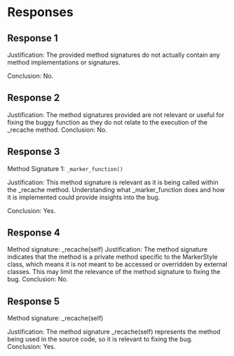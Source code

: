 # Responses
## Response 1
Justification: The provided method signatures do not actually contain any method implementations or signatures.

Conclusion: No.

## Response 2
Justification: The method signatures provided are not relevant or useful for fixing the buggy function as they do not relate to the execution of the _recache method.
Conclusion: No.

## Response 3
Method Signature 1: ```_marker_function()```

Justification: This method signature is relevant as it is being called within the _recache method. Understanding what _marker_function does and how it is implemented could provide insights into the bug.

Conclusion: Yes.

## Response 4
Method signature: _recache(self)
Justification: The method signature indicates that the method is a private method specific to the MarkerStyle class, which means it is not meant to be accessed or overridden by external classes. This may limit the relevance of the method signature to fixing the bug.
Conclusion: No.

## Response 5
Method signature: _recache(self)

Justification: The method signature _recache(self) represents the method being used in the source code, so it is relevant to fixing the bug.
Conclusion: Yes.

